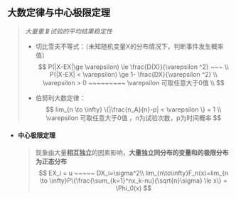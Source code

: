## **大数定律与中心极限定理**

> *大量重复试验的平均结果稳定性*
>
> - 切比雪夫不等式：（未知随机变量X的分布情况下，判断事件发生概率值）
>   $$
>   P(|X-EX|\ge \varepsilon) \le \frac{D(X)}{\varepsilon ^2} ~~~   \\ 
>   P(|X-EX| < \varepsilon) \ge 1- \frac{DX}{\varepsilon ^2} \\
>   \varepsilon > 0 ~~~~~~~~~ \varepsilon 可取任意大于0值 \\
>   $$
>
> - 伯努利大数定律：   
>   $$
>   lim_{n \to \infty} \{|\frac{n_A}{n}-p| < \varepsilon \} = 1 \\
>    \varepsilon 可取任意大于0值 ，n为试验次数，p为时间概率
>   $$
>   
>
>   

- #### **中心极限定理**  

  > 现象由大量**相互独立**的因素影响，**大量独立同分布的变量和的极限分布为正态分布**
  > $$
  > EX_i = u ~~~~~ DX_i=\sigma^2\\
  > lim_{n\to\infty}F_n(x)=lim_{n \to \infty}P\{\frac{\sum_{k=1}^nx_k-nu}{\sqrt{n}\sigma} \le x\} = \Phi_0(x) 
  > $$